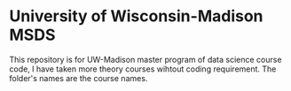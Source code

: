 # University of Wisconsin-Madison MSDS
This repository is for UW-Madison master program of data science course code, I have taken more theory courses wihtout coding requirement. The folder's names are the course names.
